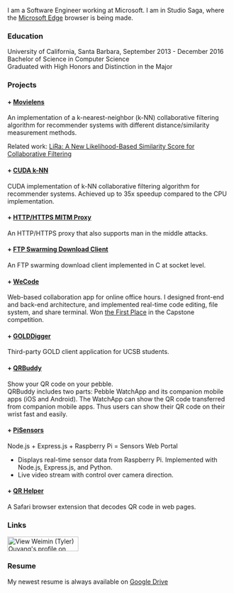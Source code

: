 
I am a Software Engineer working at Microsoft. I am in Studio Saga, where the [Microsoft Edge](https://www.microsoft.com/en-us/windows/microsoft-edge) browser is being made.  

### Education
University of California, Santa Barbara, September 2013 - December 2016  
Bachelor of Science in Computer Science  
Graduated with High Honors and Distinction in the Major  

### Projects

#### + [Movielens](https://github.com/tylerwowen/movielens)
An implementation of a k-nearest-neighbor (k-NN) collaborative filtering algorithm for recommender systems with different distance/similarity measurement methods.

Related work: [LiRa: A New Likelihood-Based Similarity Score for Collaborative Filtering](https://arxiv.org/abs/1608.08646)

#### + [CUDA k-NN](https://github.com/tylerwowen/cuda_knn)
CUDA implementation of k-NN collaborative filtering algorithm for recommender systems. Achieved up to 35x speedup compared to the CPU implementation. 

#### + [HTTP/HTTPS MITM Proxy](https://github.com/tylerwowen/mitm_proxy)
An HTTP/HTTPS proxy that also supports man in the middle attacks. 

#### + [FTP Swarming Download Client](https://github.com/tylerwowen/FTP_Client)
An FTP swarming download client implemented in C at socket level.

#### + [WeCode](https://github.com/tylerwowen/wecode)
Web-based collaboration app for online office hours.
I designed front-end and back-end architecture, and implemented real-time code editing, file system, and share terminal.
Won [the First Place](http://www.cs.ucsb.edu/spotlights/capstone-award-winners-victors-go-spoils) in the Capstone competition.

#### + [GOLDDigger](http://tylerwowen.github.io/golddigger/)
Third-party GOLD client application for UCSB students. 

#### + [QRBuddy](http://tylerwowen.github.io/wechatbuddy/)
Show your QR code on your pebble.  
QRBuddy includes two parts: Pebble WatchApp and its companion mobile apps (iOS and Android). The WatchApp can show the QR code transferred from companion mobile apps. Thus users can show their QR code on their wrist fast and easily.  

#### + [PiSensors](https://github.com/tylerwowen/pisensors)
Node.js + Express.js + Raspberry Pi = Sensors Web Portal

- Displays real-time sensor data from Raspberry Pi. Implemented with Node.js, Express.js, and Python.  
- Live video stream with control over camera direction.

#### + [QR Helper](http://tylerwowen.github.io/qr_helper/)
A Safari browser extension that decodes QR code in web pages.

### Links
<a href="https://www.linkedin.com/pub/weimin-tyler-ouyang/89/999/4b8">
  <img src="https://static.licdn.com/scds/common/u/img/webpromo/btn_viewmy_160x33.png" width="160" height="33" border="0" alt="View Weimin  (Tyler) Ouyang's profile on LinkedIn">
</a>  


### Resume
My newest resume is always available on [Google Drive](https://drive.google.com/file/d/0B8WWHHPFdW35WHdHRnJJYURyMlE/view?usp=sharing)
